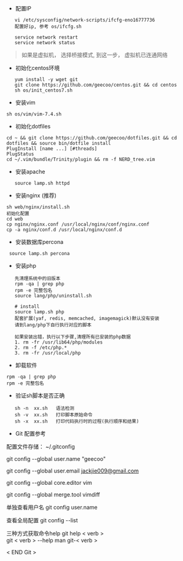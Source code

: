 * 配置IP

```
   vi /etc/sysconfig/network-scripts/ifcfg-eno16777736  
   配置好ip, 参考 os/ifcfg.sh

   service network restart
   service network status
```

>如果是虚拟机， 选择桥接模式, 到这一步， 虚拟机已连通网络


* 初始化centos环境

```
   yum install -y wget git
   git clone https://github.com/geecoo/centos.git && cd centos
   sh os/init_centos7.sh
```

* 安装vim 
```
sh os/vim/vim-7.4.sh  
```

* 初始化dotfiles
```
cd ~ && git clone https://github.com/geecoo/dotfiles.git && cd dotfiles && source bin/dotfile install
PlugInstall [name ...] [#threads]
PlugStatus
cd ~/.vim/bundle/Trinity/plugin && rm -f NERD_tree.vim
```

* 安装apache
```
   source lamp.sh httpd  
```

* 安装nginx (推荐)
```
sh web/nginx/install.sh
初始化配置
cd web
cp nginx/nginx.conf /usr/local/nginx/conf/nginx.conf
cp -a nginx/conf.d /usr/local/nginx/conf.d
```

*  安装数据库percona
```  
 source lamp.sh percona 
```

* 安装php
```
   先清理系统中的旧版本
   rpm -qa | grep php
   rpm -e 完整包名
   source lang/php/uninstall.sh
   
   # install
   source lamp.sh php 
   配套扩展(yaf, redis, memcached, imagemagick)默认没有安装 
   请到lang/php下自行执行对应的脚本
   
   如果安装出错，执行以下步骤,清理所有已安装的php数据
   1. rm -fr /usr/lib64/php/modules
   2. rm -f /etc/php.*
   3. rm -fr /usr/local/php
```

* 卸载软件
```
rpm -qa | grep php
rpm -e 完整包名
```

* 验证sh脚本是否正确
```
   sh -n  xx.sh   语法检测
   sh -v  xx.sh   打印脚本原始命令
   sh -x  xx.sh   打印代码执行时的过程(执行顺序和结果)
```

* Git 配置参考

配置文件存储： ~/.gitconfig

git config --global user.name "geecoo"

git config --global user.email jackjie009@gmail.com 

git config --global core.editor vim

git config --global merge.tool vimdiff

单独查看用户名
git config user.name

查看全局配置
git config --list 

三种方式获取命令help
git help < verb >  
git < verb > --help
man git-< verb >

< END Git >



